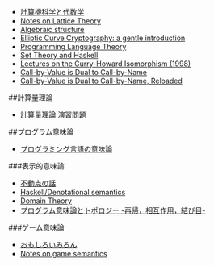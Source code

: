 * [計算機科学と代数学](http://www-mmm.is.s.u-tokyo.ac.jp/~ichiro/papers/algPLJapaneseJan2014.pdf)
* [Notes on Lattice Theory](http://www.math.hawaii.edu/~jb/lat1-6.pdf)
* [Algebraic structure](https://en.wikipedia.org/wiki/Algebraic_structure)
* [Elliptic Curve Cryptography: a gentle introduction](http://andrea.corbellini.name/2015/05/17/elliptic-curve-cryptography-a-gentle-introduction/)
* [Programming Language Theory](http://steshaw.org/plt/)
* [Set Theory and Haskell](https://www.youtube.com/watch?v=beaBqjLhBJU)
* [Lectures on the Curry-Howard Isomorphism (1998)](http://citeseerx.ist.psu.edu/viewdoc/summary?doi=10.1.1.17.7385)
* [Call-by-Value is Dual to Call-by-Name](http://homepages.inf.ed.ac.uk/wadler/papers/dual/dual.pdf)
* [Call-by-Value is Dual to Call-by-Name, Reloaded](http://homepages.inf.ed.ac.uk/wadler/papers/dual-reloaded/dual-reloaded.pdf)

##計算量理論
* [計算量理論 演習問題](http://www-imai.is.s.u-tokyo.ac.jp/~kawamura/keisanryo/)

##プログラム意味論
* [プログラミング言語の意味論](http://www.kurims.kyoto-u.ac.jp/~kenkyubu/kokai-koza/katsumata.pdf)

###表示的意味論
* [不動点の話](http://d.hatena.ne.jp/kazu-yamamoto/20110426/1303810333)
* [Haskell/Denotational semantics](http://ja.wikibooks.org/wiki/Haskell/Denotational_semantics)
* [Domain Theory](http://www.cs.bham.ac.uk/~axj/pub/papers/handy1.pdf)
* [プログラム意味論とトポロジー -再帰，相互作用，結び目-](http://www.kurims.kyoto-u.ac.jp/~hassei/papers/msj2010sept_slides.pdf)

###ゲーム意味論
* [おもしろいみろん](http://www.kmonos.net/wlog/86.html#_1755080603)
* [Notes on game semantics](http://www.pps.univ-paris-diderot.fr/~curien/Game-semantics.pdf)
